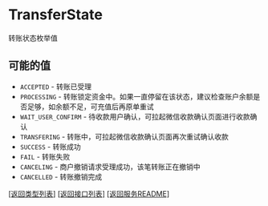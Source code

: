 # TransferState

转账状态枚举值

## 可能的值

* `ACCEPTED` - 转账已受理
* `PROCESSING` - 转账锁定资金中。如果一直停留在该状态，建议检查账户余额是否足够，如余额不足，可充值后再原单重试
* `WAIT_USER_CONFIRM` - 待收款用户确认，可拉起微信收款确认页面进行收款确认
* `TRANSFERING` - 转账中，可拉起微信收款确认页面再次重试确认收款
* `SUCCESS` - 转账成功
* `FAIL` - 转账失败
* `CANCELING` - 商户撤销请求受理成功，该笔转账正在撤销中
* `CANCELLED` - 转账撤销完成

[\[返回类型列表\]](README.md#类型列表)
[\[返回接口列表\]](README.md#接口列表)
[\[返回服务README\]](README.md)


